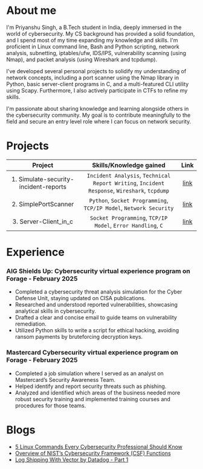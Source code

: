 # About me
I'm Priyanshu Singh, a B.Tech student in India, deeply immersed in the world of cybersecurity. My CS background has provided a solid foundation, and I spend most of my time expanding my knowledge and skills. I'm proficient in Linux command line, Bash and Python scripting, network analysis, subnetting, iptables/ufw, IDS/IPS, vulnerability scanning (using Nmap), and packet analysis (using Wireshark and tcpdump).

I've developed several personal projects to solidify my understanding of network concepts, including a port scanner using the Nmap library in Python, basic server-client programs in C, and a multi-featured CLI utility using Scapy. Furthermore, I also actively participate in CTFs to refine my skills.

I'm passionate about sharing knowledge and learning alongside others in the cybersecurity community. My goal is to contribute meaningfully to the field and secure an entry level role where I can focus on network security.

# Projects

|                Project                |                                   Skills/Knowledge gained                                    |                                     Link                                     |
| :-----------------------------------: | :------------------------------------------------------------------------------------------: | :--------------------------------------------------------------------------: |
| 1. Simulate-security-incident-reports | `Incident Analysis`, `Technical Report Writing`, `Incident Response`, `Wireshark`, `tcpdump` | [link](https://github.com/EADDRINUSE-98/Simulated-security-incident-reports) |
|         2. SimplePortScanner          |              `Python`, `Socket Programming`, `TCP/IP Model`, `Network Security`              |          [link](https://github.com/EADDRINUSE-98/SimplePortScanner)          |
|         3. Server-Client_in_c         |                 `Socket Programming`, `TCP/IP Model`, `Error Handling`, `C`                  |         [link](https://github.com/EADDRINUSE-98/Server-Client_in_c)          |

# Experience
### AIG Shields Up: Cybersecurity virtual experience program on Forage - February 2025
- Completed a cybersecurity threat analysis simulation for the Cyber Defense Unit, staying updated on CISA publications.
- Researched and understood reported vulnerabilities, showcasing analytical skills in cybersecurity.
- Drafted a clear and concise email to guide teams on vulnerability remediation.
- Utilized Python skills to write a script for ethical hacking, avoiding ransom payments by bruteforcing decryption keys.

### Mastercard Cybersecurity virtual experience program on Forage - February 2025
- Completed a job simulation where I served as an analyst on Mastercard’s Security Awareness Team.
- Helped identify and report security threats such as phishing.
- Analyzed and identified which areas of the business needed more robust security training and implemented training courses and procedures for those teams.

# Blogs
- [5 Linux Commands Every Cybersecurity Professional Should Know](https://medium.com/@eaddrinuse-98/5-linux-commands-every-cybersecurity-professional-should-know-7ddf653186a8)
- [Overview of NIST’s Cybersecurity Framework (CSF) Functions](https://medium.com/@eaddrinuse-98/overview-of-nists-cybersecurity-framework-csf-functions-09c4e8686b08)
- [Log Shipping With Vector by Datadog - Part 1](https://medium.com/@eaddrinuse-98/log-shipping-with-vector-by-datadog-part-1-666011eeecc6)